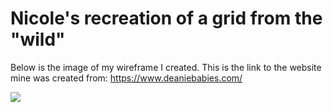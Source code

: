# Nicole's recreation of a grid from the "wild"

Below is the image of my wireframe I created.
This is the link to the website mine was created from:
https://www.deaniebabies.com/

<img src="assets/images/Wireframe_schmidt">